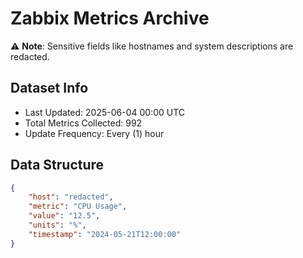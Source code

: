 # Zabbix Metrics Archive

⚠️ **Note**: Sensitive fields like hostnames and system descriptions are redacted.

## Dataset Info
- Last Updated: 2025-06-04 00:00 UTC
- Total Metrics Collected: 992
- Update Frequency: Every (1) hour

## Data Structure
```json
{
    "host": "redacted",
    "metric": "CPU Usage",
    "value": "12.5",
    "units": "%",
    "timestamp": "2024-05-21T12:00:00"
}
```
